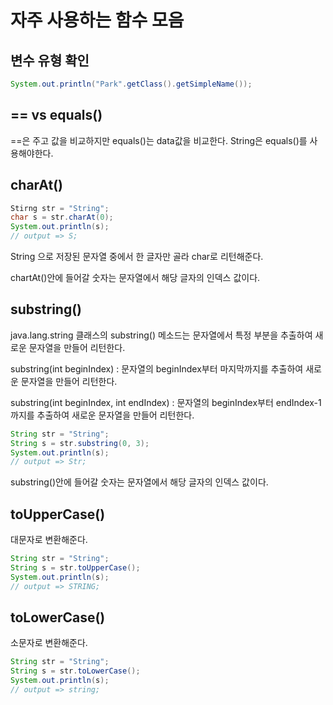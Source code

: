 # 자주 사용하는 함수 모음

## 변수 유형 확인
    
``` java
System.out.println("Park".getClass().getSimpleName());
```

## == vs equals()
==은 주고 값을 비교하지만 equals()는 data값을 비교한다.
String은 equals()를 사용해야한다.


## charAt()

``` java
Stirng str = "String";
char s = str.charAt(0);
System.out.println(s);
// output => S;
```

String 으로 저장된 문자열 중에서 한 글자만 골라 char로 리턴해준다.

chartAt()안에 들어갈 숫자는 문자열에서 해당 글자의 인덱스 값이다.

## substring()

java.lang.string 클래스의 substring() 메소드는 문자열에서 특정 부분을 추출하여 새로운 문자열을 만들어 리턴한다.


substring(int beginIndex) : 문자열의 beginIndex부터 마지막까지를 추출하여 새로운 문자열을 만들어 리턴한다.

substring(int beginIndex, int endIndex) : 문자열의 beginIndex부터 endIndex-1까지를 추출하여 새로운 문자열을 만들어 리턴한다.

``` java
String str = "String";
String s = str.substring(0, 3);
System.out.println(s);
// output => Str;
```

substring()안에 들어갈 숫자는 문자열에서 해당 글자의 인덱스 값이다.



## toUpperCase()

대문자로 변환해준다.

``` java
String str = "String";
String s = str.toUpperCase();
System.out.println(s);
// output => STRING;
```

## toLowerCase()

소문자로 변환해준다.

``` java
String str = "String";
String s = str.toLowerCase();
System.out.println(s);
// output => string;
```

